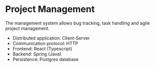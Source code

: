 # Project Management

The management system allows bug tracking, task handling and agile project management.

  - Distributed application: Client-Server
  - Communication protocol: HTTP
  - Frontend: React (Typescript)
  - Backend: Spring (Java)
  - Persistence: Postgres database
